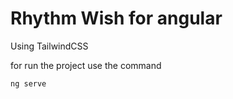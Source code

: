 # Rhythm Wish for angular

Using TailwindCSS

for run the project use the command 

```bash
ng serve
```
